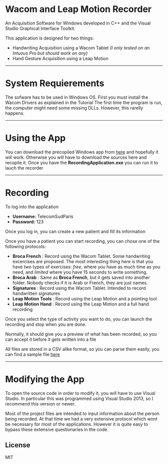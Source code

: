 # Wacom and Leap Motion Recorder 

An Acquisition Software for Windows developed in C++ and the Visual Studio Graphical Interface Toolkit. 

This application is designed for two things:
- Handwriting Acquisition using a Wacom Tablet *(I only tested on an Intuous Pro but should work on any)*
- Hand Gesture Acquisition using a Leap Motion

-------
# System Requierements

The sofware has to be used in Windows OS.
First you must install the Wacom Drivers as explained in the Tutorial
The first time the program is run, the computer might need some missing DLLs. However, this rarelly happens.

-------
# Using the App

You can download the precopiled Windows app from [here](1) and hopefully it will work.
Otherwise you will have to download the sources here and recopile it.
Once you have the **RecordingApplication.exe** you can run it to lauch the recorder 

------
# Recording

To log into the application
- **Username:** TelecomSudParis
- **Password:** 123

Once you log in, you can create a new patient and fill its information

Once you have a patient you can start recording, you can chose one of the following protocols:

- **Broca French** : Record using the Wacom Tablet. Some handwriting excercises are proposed. The most interesting thing here is that you have two types of  exercises: *free*, where you have as much time as you need, and *limited* where you have 15 seconds to write something. 
- **Broca Arab** : Same as **Broca French**, but it gets saved into another folder. Nobody checks if it is Arab or French, they are just names.
- **Signatures** : Record using the Wacom Tablet. Intended to record handwritten signatures
- **Leap Motion Tools** : Record using the Leap Motion and a pointing tool
- **Leap Motion Hand** : Record using the Leap Motion and a full hand recording

Once you select the type of activity you want to do, you can launch the recording and stop when you are done.

Normally, it should give you a preview of what has been recorded, so you can accept it before it gets written into a file

All files are stored in a CSV alike format, so you can parse them easily, you can find a sample file [here]()

-------
# Modifying the App
To open the source code in order to modify it, you will have to use Visual Studio.
In particular this was programmed using Visual Studio 2013, so I recommend this version or newer.

Most of the project files are intended to input information about the person being recorded.
At that time we had a very extensive protocol which wont be necessary for most of the applications.
However it is quite easy to bypass these extensive questionaries in the code.

License
----
MIT
